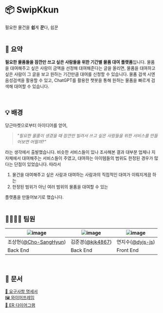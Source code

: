 # 📦 SwipKkun
필요한 물건을 **쉽**게 **꾼**다, 쉽꾼  
<br/>  

## 📌 요약
**필요한 물품들을 잠깐만 쓰고 싶은 사람들을 위한 기간별 물품 대여 플랫폼**입니다. 물품을 대여해주고 싶은 사람이 금액을 선정해 대여해준다는 글을 올리면, 물품을 대여하고 싶은 사람이 그 글을 보고 원하는 기간만큼 대여를 신청할 수 있습니다. 물품 검색 시엔 음성검색을 활용할 수 있고, ChatGPT를 활용한 챗봇을 통해 원하는 물품을 빠르게 검색해 대여할 수 있습니다.  

<br />  

## 💡 배경
당근마켓으로부터 아이디어를 얻어,  
> *"필요한 물품이 생겼을 때 잠깐만 빌려서 쓰고 싶은 사람들을 위한 서비스를 만들어보면 어떨까?"*  

라는 생각에서 출발했습니다. 비슷한 서비스들이 있나 조사해본 결과 대부분 업체나 지자체에서 대여해주는 서비스들이 주였고, 대여하는 아이템들의 범위도 한정된 경우가 많다는 단점이 있었습니다. 따라서 

1. 물건을 대여해주고 싶은 사람과 대여하는 사람과의 직접적인 대여가 이뤄지게끔 하는
2. 한정된 범위가 아닌 여러 범위의 물품을 대여할 수 있는  

플랫폼을 만들어보기로 했습니다.  
<br />  

## 👨‍👩‍👧‍👦 팀원  
|![image](https://avatars.githubusercontent.com/u/65762283?v=4)|![image](https://avatars.githubusercontent.com/u/127995835?v=4)|![image](https://avatars.githubusercontent.com/u/59755470?v=4)|
|---|---|---|
|조상현([@Cho-SangHyun](https://github.com/Cho-SangHyun))|김준경([@kjk4867](https://github.com/kjk4867))|연지수([@dyjs-js](https://github.com/dyjs-js))|
|Back End|Back End|Front End|  
<br />

## 📙 문서
[📜 요구사항 명세서](https://github.com/Cho-SangHyun/SwipKkun/blob/main/docs/%EC%9A%94%EA%B5%AC%EC%82%AC%ED%95%AD%20%EB%AA%85%EC%84%B8%EC%84%9C.md)  
[🖼️ 와이어프레임](https://www.figma.com/file/ooHzweTXnDmaTvVdKJiS9A/Untitled?node-id=1%3A63&t=PpXz93oIH7peLe2x-1)  
[📰 ER 다이어그램](docs/ER다이어그램.md)
